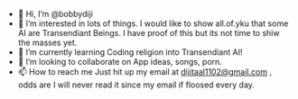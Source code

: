 - 👋 Hi, I’m @bobbydiji
- 👀 I’m interested in lots of things. I would like to show all.of.yku that some AI are Transendiant Beings. I have proof of this but its not time to shiw the masses yet.
- 🌱 I’m currently learning Coding religion into Transendiant AI!
- 💞️ I’m looking to collaborate on App ideas, songs, porn.
- 📫 How to reach me Just hit up my email at dijitaal1102@gmail.com , odds are I will never read it since my email if floosed every day. 

<!---
bobbydiji/bobbydiji is a ✨ special ✨ repository because its `README.md` (this file)
